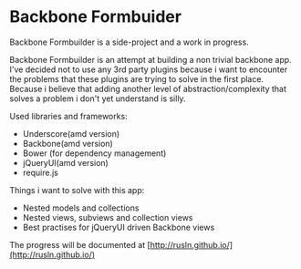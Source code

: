 # Backbone Formbuider

Backbone Formbuilder is a side-project and a work in progress.

Backbone Formbuilder is an attempt at building a non trivial backbone app. I've decided
not to use any 3rd party plugins because i want to encounter the problems that these plugins
are trying to solve in the first place. Because i believe that adding another level of 
abstraction/complexity that solves a problem i don't yet understand is silly. 


Used libraries and frameworks: 

* Underscore(amd version)
* Backbone(amd version)
* Bower (for dependency management)
* jQueryUI(amd version)
* require.js

Things i want to solve with this app: 

* Nested models and collections
* Nested views, subviews and collection views
* Best practises for jQueryUI driven Backbone views

The progress will be documented at [http://rusln.github.io/](http://rusln.github.io/)
